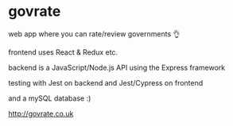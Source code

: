 # govrate

web app where you can rate/review governments 👌

frontend uses React & Redux etc.

backend is a JavaScript/Node.js API using the Express framework

testing with Jest on backend and Jest/Cypress on frontend

and a mySQL database :)

http://govrate.co.uk
